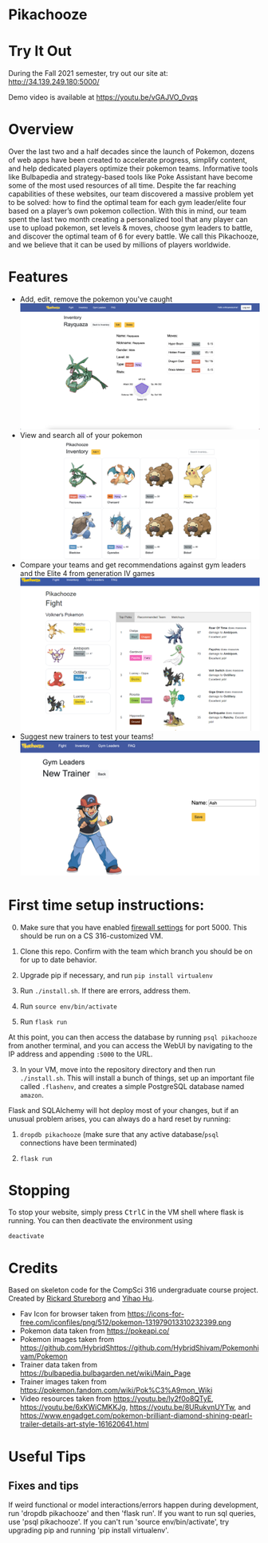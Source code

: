 # Pikachooze
# Try It Out
During the Fall 2021 semester, try out our site at: http://34.139.249.180:5000/

Demo video is available at https://youtu.be/vGAJVO_0vqs
# Overview
Over the last two and a half decades since the launch of Pokemon, dozens of web apps have been created to accelerate progress, simplify content, and help dedicated players optimize their pokemon teams. Informative tools like Bulbapedia and strategy-based tools like Poke Assistant have become some of the most used resources of all time. Despite the far reaching capabilities of these websites, our team discovered a massive problem yet to be solved: how to find the optimal team for each gym leader/elite four based on a player’s own pokemon collection. With this in mind, our team spent the last two month creating a personalized tool that any player can use to upload pokemon, set levels & moves, choose gym leaders to battle, and discover the optimal team of 6 for every battle. We call this Pikachooze, and we believe that it can be used by millions of players worldwide. 

# Features
- Add, edit, remove the pokemon you've caught
![pokemon.png](pokemon.png)
- View and search all of your pokemon
![inventory.png](inventory.png)
- Compare your teams and get recommendations against gym leaders and the Elite 4 from generation IV games
![fight1.png](fight1.png)
- Suggest new trainers to test your teams!
![trainer.png](trainer.png)

# First time setup instructions:

0. Make sure that you have enabled [firewall settings](https://sites.duke.edu/compsci316_01_f2021/creating-and-running-vm-on-google-cloud/) for port 5000. This should be run on a CS 316-customized VM.

1. Clone this repo. Confirm with the team which branch you should be on for up to date behavior.

2. Upgrade pip if necessary, and run `pip install virtualenv`

3. Run `./install.sh`. If there are errors, address them.

4. Run `source env/bin/activate`

5. Run `flask run`

At this point, you can then access the database by running `psql pikachooze` from another terminal, and you can access the WebUI by navigating to the IP address and appending `:5000` to the URL. 

3. In your VM, move into the repository directory and then run `./install.sh`.
   This will install a bunch of things, set up an important file called `.flashenv`, and creates a simple PostgreSQL database named `amazon`.

Flask and SQLAlchemy will hot deploy most of your changes, but if an unusual problem arises, you can always do a hard reset by running:

1. `dropdb pikachooze` (make sure that any active database/`psql` connections have been terminated)

2. `flask run`

# Stopping

To stop your website, simply press <kbd>Ctrl</kbd><kbd>C</kbd> in the VM shell where flask is running.
You can then deactivate the environment using
```
deactivate
```

# Credits

Based on skeleton code for the CompSci 316 undergraduate course project.
Created by [Rickard Stureborg](http://www.rickard.stureborg.com) and [Yihao Hu](https://www.linkedin.com/in/yihaoh/).

- Fav Icon for browser taken from https://icons-for-free.com/iconfiles/png/512/pokemon-131979013310232399.png
- Pokemon data taken from https://pokeapi.co/
- Pokemon images taken from https://github.com/HybridShttps://github.com/HybridShivam/Pokemonhivam/Pokemon
- Trainer data taken from https://bulbapedia.bulbagarden.net/wiki/Main_Page
- Trainer images taken from https://pokemon.fandom.com/wiki/Pok%C3%A9mon_Wiki
- Video resources taken from https://youtu.be/Iy2f0o8QTyE, https://youtu.be/6xKWiCMKKJg, https://youtu.be/8URukvnUYTw, and https://www.engadget.com/pokemon-brilliant-diamond-shining-pearl-trailer-details-art-style-161620641.html

# Useful Tips

## Fixes and tips
If weird functional or model interactions/errors happen during development, run 'dropdb pikachooze' and then 'flask run'. If you want to run sql queries, use 'psql pikachooze'. If you can't run 'source env/bin/activate', try upgrading pip and running 'pip install virtualenv'.
